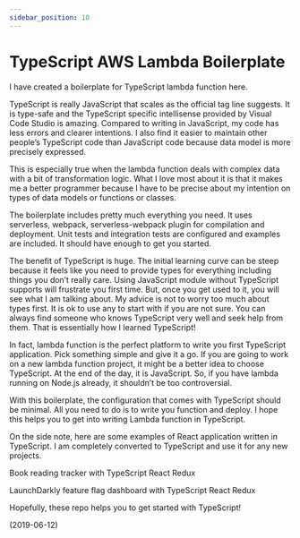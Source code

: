 ```yaml
---
sidebar_position: 10
---
```


# TypeScript AWS Lambda Boilerplate

I have created a boilerplate for TypeScript lambda function here.

TypeScript is really JavaScript that scales as the official tag line suggests. It is type-safe and the TypeScript specific intellisense provided by Visual Code Studio is amazing. Compared to writing in JavaScript, my code has less errors and clearer intentions. I also find it easier to maintain other people’s TypeScript code than JavaScript code because data model is more precisely expressed.

This is especially true when the lambda function deals with complex data with a bit of transformation logic. What I love most about it is that it makes me a better programmer because I have to be precise about my intention on types of data models or functions or classes.

The boilerplate includes pretty much everything you need. It uses serverless, webpack, serverless-webpack plugin for compilation and deployment. Unit tests and integration tests are configured and examples are included. It should have enough to get you started.

The benefit of TypeScript is huge. The initial learning curve can be steep because it feels like you need to provide types for everything including things you don’t really care. Using JavaScript module without TypeScript supports will frustrate you first time. But, once you get used to it, you will see what I am talking about. My advice is not to worry too much about types first. It is ok to use any to start with if you are not sure. You can always find someone who knows TypeScript very well and seek help from them. That is essentially how I learned TypeScript!

In fact, lambda function is the perfect platform to write you first TypeScript application. Pick something simple and give it a go. If you are going to work on a new lambda function project, it might be a better idea to choose TypeScript. At the end of the day, it is JavaScript. So, if you have lambda running on Node.js already, it shouldn’t be too controversial.

With this boilerplate, the configuration that comes with TypeScript should be minimal. All you need to do is to write you function and deploy. I hope this helps you to get into writing Lambda function in TypeScript.

On the side note, here are some examples of React application written in TypeScript. I am completely converted to TypeScript and use it for any new projects.

Book reading tracker with TypeScript React Redux

LaunchDarkly feature flag dashboard with TypeScript React Redux

Hopefully, these repo helps you to get started with TypeScript!

(2019-06-12)
